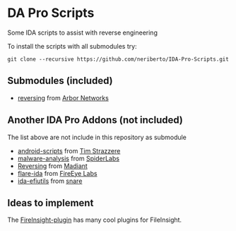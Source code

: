 DA Pro Scripts
===============

Some IDA scripts to assist with reverse engineering

To install the scripts with all submodules try:

```
git clone --recursive https://github.com/neriberto/IDA-Pro-Scripts.git
```

Submodules (included)
---------------------

* [reversing](https://github.com/arbor/reversing) from [Arbor Networks](https://github.com/arbor)

Another IDA Pro Addons (not included)
-------------------------------------

The list above are not include in this repository as submodule

* [android-scripts](https://github.com/strazzere/android-scripts) from [Tim Strazzere](https://github.com/strazzere)
* [malware-analysis](https://github.com/SpiderLabs/malware-analysis) from [SpiderLabs](https://github.com/SpiderLabs)
* [Reversing](https://github.com/mandiant/Reversing) from [Madiant](https://github.com/mandiant)
* [flare-ida](https://github.com/fireeye/flare-ida) from [FireEye Labs](https://github.com/fireeye)
* [ida-efiutils](https://github.com/snare/ida-efiutils) from [snare](https://github.com/snare)

Ideas to implement
------------------

The [FireInsight-plugin](https://github.com/nmantani/FileInsight-plugins) has many cool plugins for FileInsight.
